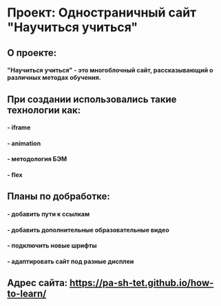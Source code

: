 # Проект: Одностраничный сайт "Научиться учиться"

## О проекте:

#### "Научиться учиться" - это многоблочный сайт, рассказывающий о различных методах обучения.

## При создании использовались такие технологии как:
#### - iframe
#### - animation
#### - методология БЭМ
#### - flex

## Планы по добработке:
#### - добавить пути к ссылкам
#### - добавить дополнительные образовательные видео
#### - подключить новые шрифты
#### - адаптировать сайт под разные дисплеи


## Адрес сайта: https://pa-sh-tet.github.io/how-to-learn/
